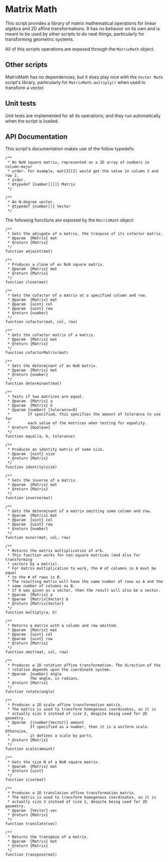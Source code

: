 # Matrix Math

This script provides a library of matrix mathematical operations for
linear algebra and 2D affine transformations. It has no behavior on its own
and is meant to be used by other scripts to do neat things, particularly
for transforming geometric systems.

All of this scripts operations are exposed through the ```MatrixMath``` object.

## Other scripts

MatrixMath has no dependencies, but it does play nice with the ```Vector Math```
script's library, particularly for ```MatrixMath.multiply()``` when used to
transform a vector.

## Unit tests
Unit tests are implemented for all its operations, and they run automatically
when the script is loaded.

## API Documentation

This script's documentation makes use of the follow typedefs:

```
/**
 * An NxN square matrix, represented as a 2D array of numbers in column-major
 * order. For example, mat[3][2] would get the value in column 3 and row 2.
 * order.
 * @typedef {number[][]} Matrix
 */
```

```
/**
 * An N-degree vector.
 * @typedef {number[]} Vector
 */
```

The following functions are exposed by the ```MatrixMath``` object:

```
/**
 * Gets the adjugate of a matrix, the tranpose of its cofactor matrix.
 * @param  {Matrix} mat
 * @return {Matrix}
 */
function adjoint(mat)
```

```
/**
 * Produces a clone of an NxN square matrix.
 * @param  {Matrix} mat
 * @return {Matrix}
 */
function clone(mat)
```

```
/**
 * Gets the cofactor of a matrix at a specified column and row.
 * @param  {Matrix} mat
 * @param  {uint} col
 * @param  {uint} row
 * @return {number}
 */
function cofactor(mat, col, row)
```

```
/**
 * Gets the cofactor matrix of a matrix.
 * @param  {Matrix} mat
 * @return {Matrix}
 */
function cofactorMatrix(mat)
```

```
/**
 * Gets the determinant of an NxN matrix.
 * @param  {Matrix} mat
 * @return {number}
 */
function determinant(mat)
```

```
/**
 * Tests if two matrices are equal.
 * @param  {Matrix} a
 * @param  {Matrix} b
 * @param {number} [tolerance=0]
 *        If specified, this specifies the amount of tolerance to use for
 *        each value of the matrices when testing for equality.
 * @return {boolean}
 */
function equal(a, b, tolerance)
```

```
/**
 * Produces an identity matrix of some size.
 * @param  {uint} size
 * @return {Matrix}
 */
function identity(size)
```

```
/**
 * Gets the inverse of a matrix.
 * @param  {Matrix} mat
 * @return {Matrix}
 */
function inverse(mat)
```

```
/**
 * Gets the determinant of a matrix omitting some column and row.
 * @param  {Matrix} mat
 * @param  {uint} col
 * @param  {uint} row
 * @return {number}
 */
function minor(mat, col, row)
```

```
/**
 * Returns the matrix multiplication of a*b.
 * This function works for non-square matrices (and also for transforming
 * vectors by a matrix).
 * For matrix multiplication to work, the # of columns in A must be equal
 * to the # of rows in B.
 * The resulting matrix will have the same number of rows as A and the
 * same number of columns as B.
 * If b was given as a vector, then the result will also be a vector.
 * @param  {Matrix} a
 * @param  {Matrix|Vector} b
 * @return {Matrix|Vector}
 */
function multiply(a, b)
```

```
/**
 * Returns a matrix with a column and row omitted.
 * @param  {Matrix} mat
 * @param  {uint} col
 * @param  {uint} row
 * @return {Matrix}
 */
function omit(mat, col, row)
```

```
/**
 * Produces a 2D rotation affine transformation. The direction of the
 * rotation depends upon the coordinate system.
 * @param  {number} angle
 *         The angle, in radians.
 * @return {Matrix}
 */
function rotate(angle)
```

```
/**
 * Produces a 2D scale affine transformation matrix.
 * The matrix is used to transform homogenous coordinates, so it is
 * actually size 3 instead of size 2, despite being used for 2D geometry.
 * @param  {(number|Vector)} amount
 *         If specified as a number, then it is a uniform scale. Otherwise,
 *         it defines a scale by parts.
 * @return {Matrix}
 */
function scale(amount)
```

```
/**
 * Gets the size N of a NxN square matrix.
 * @param  {Matrix} mat
 * @return {uint}
 */
function size(mat)
```

```
/**
 * Produces a 2D translation affine transformation matrix.
 * The matrix is used to transform homogenous coordinates, so it is
 * actually size 3 instead of size 2, despite being used for 2D geometry.
 * @param  {Vector} vec
 * @return {Matrix}
 */
function translate(vec)
```

```
/**
 * Returns the transpose of a matrix.
 * @param  {Matrix} mat
 * @return {Matrix}
 */
function transpose(mat)
```

